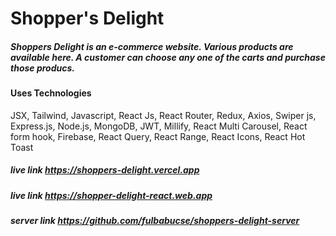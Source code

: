 # Shopper's Delight

##### Shoppers Delight is an e-commerce website. Various products are available here. A customer can choose any one of the carts and purchase those producs.

#### Uses Technologies

JSX, Tailwind, Javascript, React Js, React Router, Redux, Axios, Swiper js, Express.js, Node.js, MongoDB, JWT, Millify, React Multi Carousel, React form hook, Firebase, React Query, React Range, React Icons, React Hot Toast

##### live link https://shoppers-delight.vercel.app

##### live link https://shopper-delight-react.web.app

##### server link https://github.com/fulbabucse/shoppers-delight-server
